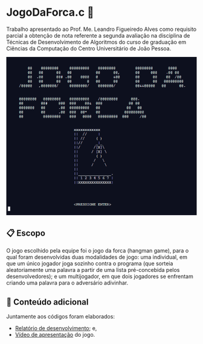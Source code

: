 # JogoDaForca.c 🧩
Trabalho apresentado ao Prof. Me. Leandro Figueiredo Alves como requisito parcial a obtenção de nota referente a segunda avaliação na disciplina de Técnicas de Desenvolvimento de Algoritmos do curso de graduação em Ciências da Computação do Centro Universitário de João Pessoa.
 
![Tela Apresentacao](jogoDaForca_min.png)
 
## :clipboard: Escopo
O jogo escolhido pela equipe foi o jogo da forca (hangman game), para o qual foram desenvolvidas duas modalidades de jogo: uma individual, em que um único jogador joga sozinho contra o programa (que sorteia aleatoriamente uma palavra a partir de uma lista pré-concebida pelos desenvolvedores); e um multijogador, em que dois jogadores se enfrentam criando uma palavra para o adversário adivinhar.

## :paperclip: Conteúdo adicional
Juntamente aos códigos foram elaborados:
* [Relatório de desenvolvimento](https://github.com/vncenturion/jogoDaForca/blob/main/Relatorio/relatorio.pdf); e,
* [Vídeo de apresentação](https://youtu.be/WxlwlNmHDtw) do jogo.
